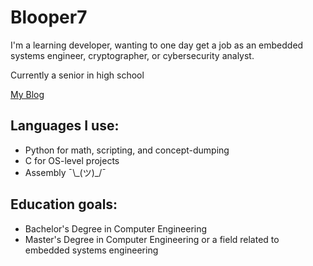 # Blooper7

I'm a learning developer, wanting to one day get a job as an embedded systems engineer, cryptographer, or cybersecurity analyst.

Currently a senior in high school

[My Blog](https://blooper7.github.io)

## Languages I use:
- Python for math, scripting, and concept-dumping
- C for OS-level projects
- Assembly ¯\\\_(ツ)\_/¯

## Education goals:
- Bachelor's Degree in Computer Engineering
- Master's Degree in Computer Engineering or a field related to embedded systems engineering
